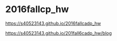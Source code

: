 # 2016fallcp_hw

https://s40523143.github.io/2016fallcadp_hw

https://s40523143.github.io/201fall6cadp_hw/blog
